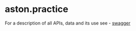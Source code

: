 # aston.practice

For a description of all APIs, data and its use see - [swagger](http://localhost:8080/swagger-ui/index.html#/)
